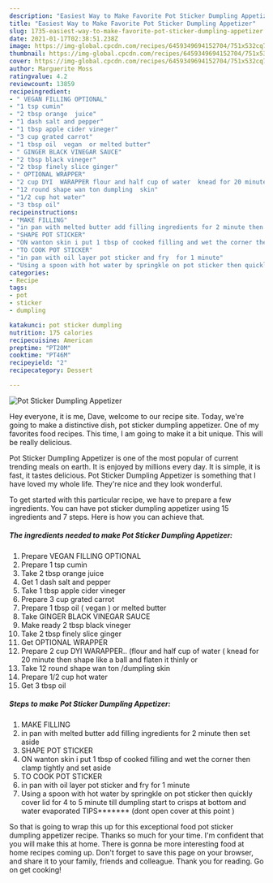 ```yaml
---
description: "Easiest Way to Make Favorite Pot Sticker Dumpling Appetizer"
title: "Easiest Way to Make Favorite Pot Sticker Dumpling Appetizer"
slug: 1735-easiest-way-to-make-favorite-pot-sticker-dumpling-appetizer
date: 2021-01-17T02:38:51.238Z
image: https://img-global.cpcdn.com/recipes/6459349694152704/751x532cq70/pot-sticker-dumpling-appetizer-recipe-main-photo.jpg
thumbnail: https://img-global.cpcdn.com/recipes/6459349694152704/751x532cq70/pot-sticker-dumpling-appetizer-recipe-main-photo.jpg
cover: https://img-global.cpcdn.com/recipes/6459349694152704/751x532cq70/pot-sticker-dumpling-appetizer-recipe-main-photo.jpg
author: Marguerite Moss
ratingvalue: 4.2
reviewcount: 13859
recipeingredient:
- " VEGAN FILLING OPTIONAL"
- "1 tsp cumin"
- "2 tbsp orange  juice"
- "1 dash salt and pepper"
- "1 tbsp apple cider vineger"
- "3 cup grated carrot"
- "1 tbsp oil  vegan  or melted butter"
- " GINGER BLACK VINEGAR SAUCE"
- "2 tbsp black vineger"
- "2 tbsp finely slice ginger"
- " OPTIONAL WRAPPER"
- "2 cup DYI  WARAPPER flour and half cup of water  knead for 20 minute then shape like a ball and flaten it thinly  or"
- "12 round shape wan ton dumpling  skin"
- "1/2 cup hot water"
- "3 tbsp oil"
recipeinstructions:
- "MAKE FILLING"
- "in pan with melted butter add filling ingredients for 2 minute then set aside"
- "SHAPE POT STICKER"
- "ON wanton skin i put 1 tbsp of cooked filling and wet the corner then clamp tightly and set aside"
- "TO COOK POT STICKER"
- "in pan with oil layer pot sticker and fry  for 1 minute"
- "Using a spoon with hot water by springkle on pot sticker then quickly cover lid for 4 to 5 minute till dumpling start to crisps at bottom and water evaporated TIPS******* (dont open cover at this point )"
categories:
- Recipe
tags:
- pot
- sticker
- dumpling

katakunci: pot sticker dumpling 
nutrition: 175 calories
recipecuisine: American
preptime: "PT20M"
cooktime: "PT46M"
recipeyield: "2"
recipecategory: Dessert

---
```



![Pot Sticker Dumpling Appetizer](https://img-global.cpcdn.com/recipes/6459349694152704/751x532cq70/pot-sticker-dumpling-appetizer-recipe-main-photo.jpg)

Hey everyone, it is me, Dave, welcome to our recipe site. Today, we're going to make a distinctive dish, pot sticker dumpling appetizer. One of my favorites food recipes. This time, I am going to make it a bit unique. This will be really delicious.

Pot Sticker Dumpling Appetizer is one of the most popular of current trending meals on earth. It is enjoyed by millions every day. It is simple, it is fast, it tastes delicious. Pot Sticker Dumpling Appetizer is something that I have loved my whole life. They're nice and they look wonderful.




To get started with this particular recipe, we have to prepare a few ingredients. You can have pot sticker dumpling appetizer using 15 ingredients and 7 steps. Here is how you can achieve that.

<!--inarticleads1-->

##### The ingredients needed to make Pot Sticker Dumpling Appetizer:

1. Prepare  VEGAN FILLING OPTIONAL
1. Prepare 1 tsp cumin
1. Take 2 tbsp orange  juice
1. Get 1 dash salt and pepper
1. Take 1 tbsp apple cider vineger
1. Prepare 3 cup grated carrot
1. Prepare 1 tbsp oil ( vegan ) or melted butter
1. Take  GINGER BLACK VINEGAR SAUCE
1. Make ready 2 tbsp black vineger
1. Take 2 tbsp finely slice ginger
1. Get  OPTIONAL WRAPPER
1. Prepare 2 cup DYI  WARAPPER.. (flour and half cup of water ( knead for 20 minute then shape like a ball and flaten it thinly  or
1. Take 12 round shape wan ton /dumpling  skin
1. Prepare 1/2 cup hot water
1. Get 3 tbsp oil




<!--inarticleads2-->

##### Steps to make Pot Sticker Dumpling Appetizer:

1. MAKE FILLING
1. in pan with melted butter add filling ingredients for 2 minute then set aside
1. SHAPE POT STICKER
1. ON wanton skin i put 1 tbsp of cooked filling and wet the corner then clamp tightly and set aside
1. TO COOK POT STICKER
1. in pan with oil layer pot sticker and fry  for 1 minute
1. Using a spoon with hot water by springkle on pot sticker then quickly cover lid for 4 to 5 minute till dumpling start to crisps at bottom and water evaporated TIPS******* (dont open cover at this point )




So that is going to wrap this up for this exceptional food pot sticker dumpling appetizer recipe. Thanks so much for your time. I'm confident that you will make this at home. There is gonna be more interesting food at home recipes coming up. Don't forget to save this page on your browser, and share it to your family, friends and colleague. Thank you for reading. Go on get cooking!
